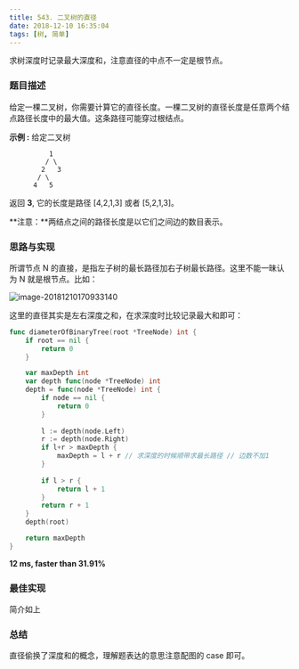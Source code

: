 ```yaml
---
title: 543. 二叉树的直径
date: 2018-12-10 16:35:04
tags: [树, 简单]
---
```

求树深度时记录最大深度和，注意直径的中点不一定是根节点。

<!-- more -->

### 题目描述

给定一棵二叉树，你需要计算它的直径长度。一棵二叉树的直径长度是任意两个结点路径长度中的最大值。这条路径可能穿过根结点。

**示例 :**
给定二叉树

```
          1
         / \
        2   3
       / \     
      4   5    
```

返回 **3**, 它的长度是路径 [4,2,1,3] 或者 [5,2,1,3]。

**注意：**两结点之间的路径长度是以它们之间边的数目表示。



### 思路与实现

所谓节点 N 的直接，是指左子树的最长路径加右子树最长路径。这里不能一昧认为 N 就是根节点。比如：

![image-20181210170933140](https://images.yinzige.com/2018-12-10-090933.png)

这里的直径其实是左右深度之和，在求深度时比较记录最大和即可：

```go
func diameterOfBinaryTree(root *TreeNode) int {
	if root == nil {
		return 0
	}

	var maxDepth int
	var depth func(node *TreeNode) int
	depth = func(node *TreeNode) int {
		if node == nil {
			return 0
		}
		
		l := depth(node.Left)
		r := depth(node.Right)
		if l+r > maxDepth {
			maxDepth = l + r // 求深度的时候顺带求最长路径 // 边数不加1
		}
		
		if l > r {
			return l + 1
		}
		return r + 1
	}
	depth(root)

	return maxDepth
}
```

**12 ms, faster than 31.91%**



### 最佳实现

简介如上



### 总结

直径偷换了深度和的概念，理解题表达的意思注意配图的 case 即可。